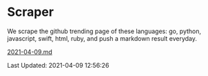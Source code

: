 # Scraper

We scrape the github trending page of these languages: go, python, javascript, swift, html, ruby, and push a markdown result everyday.

[2021-04-09.md](https://github.com/henson/Scraper/blob/master/2021-04-09.md)

Last Updated: 2021-04-09 12:56:26